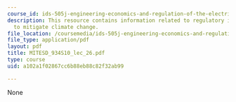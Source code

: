 ```yaml
---
course_id: ids-505j-engineering-economics-and-regulation-of-the-electric-power-sector-spring-2010
description: This resource contains information related to regulatory instruments
  to mitigate climate change.
file_location: /coursemedia/ids-505j-engineering-economics-and-regulation-of-the-electric-power-sector-spring-2010/a102a1f02867cc6b88eb88c82f32ab99_MITESD_934S10_lec_26.pdf
file_type: application/pdf
layout: pdf
title: MITESD_934S10_lec_26.pdf
type: course
uid: a102a1f02867cc6b88eb88c82f32ab99

---
```

None